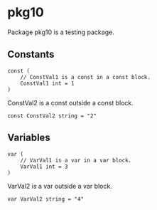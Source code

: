 # pkg10

Package pkg10 is a testing package.

## Constants

```golang
const (
    // ConstVal1 is a const in a const block.
    ConstVal1 int = 1
)
```

ConstVal2 is a const outside a const block.

```golang
const ConstVal2 string = "2"
```

## Variables

```golang
var (
    // VarVal1 is a var in a var block.
    VarVal1 int = 3
)
```

VarVal2 is a var outside a var block.

```golang
var VarVal2 string = "4"
```
